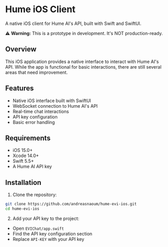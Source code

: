 # Hume iOS Client

A native iOS client for Hume AI's API, built with Swift and SwiftUI.

⚠️ **Warning:** This is a prototype in development. It's NOT production-ready.

## Overview

This iOS application provides a native interface to interact with Hume AI's API. While the app is functional for basic interactions, there are still several areas that need improvement.

## Features

- Native iOS interface built with SwiftUI
- WebSocket connection to Hume AI's API
- Real-time chat interactions
- API key configuration
- Basic error handling

## Requirements

- iOS 15.0+
- Xcode 14.0+
- Swift 5.5+
- A Hume AI API key

## Installation

1. Clone the repository:
  ```bash
  git clone https://github.com/andreasnaoum/hume-evi-ios.git
  cd hume-evi-ios
  ```

2. Add your API key to the project:
  - Open `EVIChat/app.swift`
  - Find the API key configuration section
  - Replace `API-KEY` with your API key
